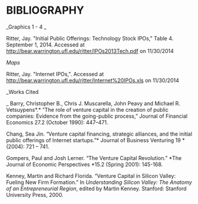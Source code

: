 # BIBLIOGRAPHY


_Graphics 1 - 4 _

Ritter, Jay. "Initial Public Offerings: Technology Stock IPOs," Table 4. September 1, 2014. Accessed at <http://bear.warrington.ufl.edu/ritter/IPOs2013Tech.pdf> on 11/30/2014

_Maps_

Ritter, Jay. "Internet IPOs,". Accessed at <http://bear.warrington.ufl.edu/ritter/Internet%20IPOs.xls> on 11/30/2014

_Works Cited

_
Barry, Christopher B., Chris J. Muscarella, John Peavy and Michael R. Vetsuypens*.* “The role of venture capital in the creation of public companies: Evidence from the going-public process,” Journal of Financial Economics 27.2 (October 1990): 447–471.

Chang, Sea Jin.  “Venture capital financing, strategic alliances, and the initial public offerings of Internet startups.”* Journal of Business Venturing 19 *(2004): 721 – 741.

Gompers, Paul and Josh Lerner. “The Venture Capital Revolution.” *The Journal of Economic Perspectives *15.2 (Spring 2001): 145-168.

Kenney, Martin  and Richard Florida. “Venture Capital in Silicon Valley: Fueling New Firm Formation.” In *Understanding Silicon Valley: The Anatomy of an Entrepreneurial Region*, edited by Martin Kenney. Stanford: Stanford University Press, 2000.




